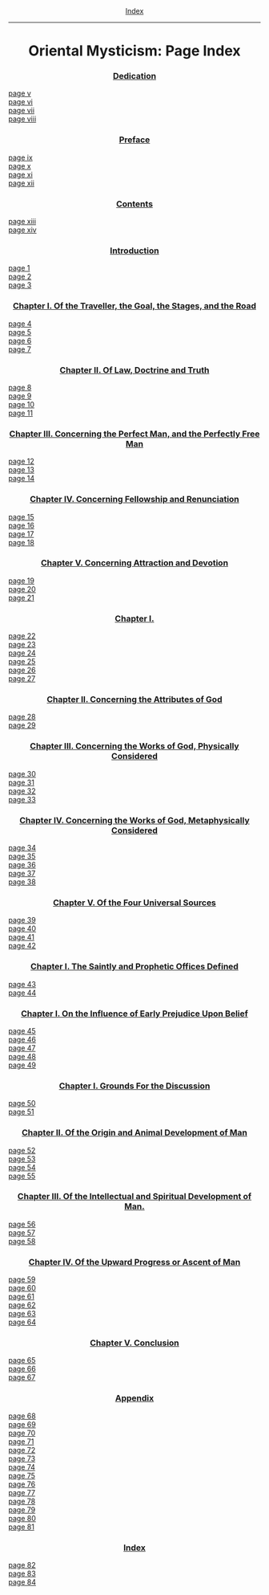 <body>
 <center><a href="index.htm">Index</a></center><hr>
 <h1 align="CENTER">Oriental Mysticism: Page Index</h1>
 <h3 align="CENTER"><a href="omy01.htm">Dedication</a></h3>
 <a href="omy01.htm#page_v">page v</a><br>
 <a href="omy01.htm#page_vi">page vi</a><br>
 <a href="omy01.htm#page_vii">page vii</a><br>
 <a href="omy01.htm#page_viii">page viii</a><br>
 <h3 align="CENTER"><a href="omy02.htm">Preface</a></h3>
 <a href="omy02.htm#page_ix">page ix</a><br>
 <a href="omy02.htm#page_x">page x</a><br>
 <a href="omy02.htm#page_xi">page xi</a><br>
 <a href="omy02.htm#page_xii">page xii</a><br>
 <h3 align="CENTER"><a href="omy03.htm">Contents</a></h3>
 <a href="omy03.htm#page_xiii">page xiii</a><br>
 <a href="omy03.htm#page_xiv">page xiv</a><br>
 <h3 align="CENTER"><a href="omy04.htm">Introduction</a></h3>
 <a href="omy04.htm#page_1">page 1</a><br>
 <a href="omy04.htm#page_2">page 2</a><br>
 <a href="omy04.htm#page_3">page 3</a><br>
 <h3 align="CENTER"><a href="omy05.htm">Chapter I. Of the Traveller, the Goal, the Stages, and the Road</a></h3>
 <a href="omy05.htm#page_4">page 4</a><br>
 <a href="omy05.htm#page_5">page 5</a><br>
 <a href="omy05.htm#page_6">page 6</a><br>
 <a href="omy05.htm#page_7">page 7</a><br>
 <h3 align="CENTER"><a href="omy06.htm">Chapter II. Of Law, Doctrine and Truth</a></h3>
 <a href="omy06.htm#page_8">page 8</a><br>
 <a href="omy06.htm#page_9">page 9</a><br>
 <a href="omy06.htm#page_10">page 10</a><br>
 <a href="omy06.htm#page_11">page 11</a><br>
 <h3 align="CENTER"><a href="omy07.htm">Chapter III. Concerning the Perfect Man, and the Perfectly Free Man</a></h3>
 <a href="omy07.htm#page_12">page 12</a><br>
 <a href="omy07.htm#page_13">page 13</a><br>
 <a href="omy07.htm#page_14">page 14</a><br>
 <h3 align="CENTER"><a href="omy08.htm">Chapter IV. Concerning Fellowship and Renunciation</a></h3>
 <a href="omy08.htm#page_15">page 15</a><br>
 <a href="omy08.htm#page_16">page 16</a><br>
 <a href="omy08.htm#page_17">page 17</a><br>
 <a href="omy08.htm#page_18">page 18</a><br>
 <h3 align="CENTER"><a href="omy09.htm">Chapter V. Concerning Attraction and Devotion</a></h3>
 <a href="omy09.htm#page_19">page 19</a><br>
 <a href="omy09.htm#page_20">page 20</a><br>
 <a href="omy09.htm#page_21">page 21</a><br>
 <h3 align="CENTER"><a href="omy11.htm">Chapter I.</a></h3>
 <a href="omy11.htm#page_22">page 22</a><br>
 <a href="omy11.htm#page_23">page 23</a><br>
 <a href="omy11.htm#page_24">page 24</a><br>
 <a href="omy11.htm#page_25">page 25</a><br>
 <a href="omy11.htm#page_26">page 26</a><br>
 <a href="omy11.htm#page_27">page 27</a><br>
 <h3 align="CENTER"><a href="omy12.htm">Chapter II. Concerning the Attributes of God</a></h3>
 <a href="omy12.htm#page_28">page 28</a><br>
 <a href="omy12.htm#page_29">page 29</a><br>
 <h3 align="CENTER"><a href="omy13.htm">Chapter III. Concerning the Works of God, Physically Considered</a></h3>
 <a href="omy13.htm#page_30">page 30</a><br>
 <a href="omy13.htm#page_31">page 31</a><br>
 <a href="omy13.htm#page_32">page 32</a><br>
 <a href="omy13.htm#page_33">page 33</a><br>
 <h3 align="CENTER"><a href="omy14.htm">Chapter IV. Concerning the Works of God, Metaphysically Considered</a></h3>
 <a href="omy14.htm#page_34">page 34</a><br>
 <a href="omy14.htm#page_35">page 35</a><br>
 <a href="omy14.htm#page_36">page 36</a><br>
 <a href="omy14.htm#page_37">page 37</a><br>
 <a href="omy14.htm#page_38">page 38</a><br>
 <h3 align="CENTER"><a href="omy15.htm">Chapter V. Of the Four Universal Sources</a></h3>
 <a href="omy15.htm#page_39">page 39</a><br>
 <a href="omy15.htm#page_40">page 40</a><br>
 <a href="omy15.htm#page_41">page 41</a><br>
 <a href="omy15.htm#page_42">page 42</a><br>
 <h3 align="CENTER"><a href="omy16.htm">Chapter I. The Saintly and Prophetic Offices Defined</a></h3>
 <a href="omy16.htm#page_43">page 43</a><br>
 <a href="omy16.htm#page_44">page 44</a><br>
 <h3 align="CENTER"><a href="omy17.htm">Chapter I. On the Influence of Early Prejudice Upon Belief</a></h3>
 <a href="omy17.htm#page_45">page 45</a><br>
 <a href="omy17.htm#page_46">page 46</a><br>
 <a href="omy17.htm#page_47">page 47</a><br>
 <a href="omy17.htm#page_48">page 48</a><br>
 <a href="omy17.htm#page_49">page 49</a><br>
 <h3 align="CENTER"><a href="omy18.htm">Chapter I. Grounds For the Discussion</a></h3>
 <a href="omy18.htm#page_50">page 50</a><br>
 <a href="omy18.htm#page_51">page 51</a><br>
 <h3 align="CENTER"><a href="omy19.htm">Chapter II. Of the Origin and Animal Development of Man</a></h3>
 <a href="omy19.htm#page_52">page 52</a><br>
 <a href="omy19.htm#page_53">page 53</a><br>
 <a href="omy19.htm#page_54">page 54</a><br>
 <a href="omy19.htm#page_55">page 55</a><br>
 <h3 align="CENTER"><a href="omy20.htm">Chapter III. Of the Intellectual and Spiritual Development of Man.</a></h3>
 <a href="omy20.htm#page_56">page 56</a><br>
 <a href="omy20.htm#page_57">page 57</a><br>
 <a href="omy20.htm#page_58">page 58</a><br>
 <h3 align="CENTER"><a href="omy21.htm">Chapter IV. Of the Upward Progress or Ascent of Man</a></h3>
 <a href="omy21.htm#page_59">page 59</a><br>
 <a href="omy21.htm#page_60">page 60</a><br>
 <a href="omy21.htm#page_61">page 61</a><br>
 <a href="omy21.htm#page_62">page 62</a><br>
 <a href="omy21.htm#page_63">page 63</a><br>
 <a href="omy21.htm#page_64">page 64</a><br>
 <h3 align="CENTER"><a href="omy22.htm">Chapter V. Conclusion</a></h3>
 <a href="omy22.htm#page_65">page 65</a><br>
 <a href="omy22.htm#page_66">page 66</a><br>
 <a href="omy22.htm#page_67">page 67</a><br>
 <h3 align="CENTER"><a href="omy23.htm">Appendix</a></h3>
 <a href="omy23.htm#page_68">page 68</a><br>
 <a href="omy23.htm#page_69">page 69</a><br>
 <a href="omy23.htm#page_70">page 70</a><br>
 <a href="omy23.htm#page_71">page 71</a><br>
 <a href="omy23.htm#page_72">page 72</a><br>
 <a href="omy23.htm#page_73">page 73</a><br>
 <a href="omy23.htm#page_74">page 74</a><br>
 <a href="omy23.htm#page_75">page 75</a><br>
 <a href="omy23.htm#page_76">page 76</a><br>
 <a href="omy23.htm#page_77">page 77</a><br>
 <a href="omy23.htm#page_78">page 78</a><br>
 <a href="omy23.htm#page_79">page 79</a><br>
 <a href="omy23.htm#page_80">page 80</a><br>
 <a href="omy23.htm#page_81">page 81</a><br>
 <h3 align="CENTER"><a href="omy24.htm">Index</a></h3>
 <a href="omy24.htm#page_82">page 82</a><br>
 <a href="omy24.htm#page_83">page 83</a><br>
 <a href="omy24.htm#page_84">page 84</a><br>
 </body>